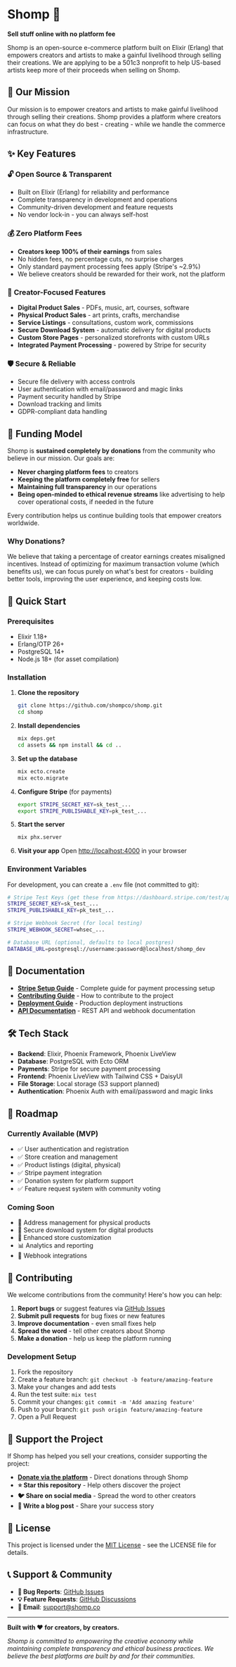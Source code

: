 # Shomp 🛒

**Sell stuff online with no platform fee**

Shomp is an open-source e-commerce platform built on Elixir (Erlang) that empowers creators and artists to make a gainful livelihood through selling their creations.
We are applying to be a 501c3 nonprofit to help US-based artists keep more of their proceeds when selling on Shomp.

## 🎯 Our Mission

Our mission is to empower creators and artists to make gainful livelihood through selling their creations. Shomp provides a platform where creators can focus on what they do best - creating - while we handle the commerce infrastructure.

## ✨ Key Features

### 🔓 **Open Source & Transparent**
- Built on Elixir (Erlang) for reliability and performance
- Complete transparency in development and operations
- Community-driven development and feature requests
- No vendor lock-in - you can always self-host

### 💰 **Zero Platform Fees**
- **Creators keep 100% of their earnings** from sales
- No hidden fees, no percentage cuts, no surprise charges
- Only standard payment processing fees apply (Stripe's ~2.9%)
- We believe creators should be rewarded for their work, not the platform

### 🎨 **Creator-Focused Features**
- **Digital Product Sales** - PDFs, music, art, courses, software
- **Physical Product Sales** - art prints, crafts, merchandise
- **Service Listings** - consultations, custom work, commissions
- **Secure Download System** - automatic delivery for digital products
- **Custom Store Pages** - personalized storefronts with custom URLs
- **Integrated Payment Processing** - powered by Stripe for security

### 🛡️ **Secure & Reliable**
- Secure file delivery with access controls
- User authentication with email/password and magic links
- Payment security handled by Stripe
- Download tracking and limits
- GDPR-compliant data handling

## 💝 Funding Model

Shomp is **sustained completely by donations** from the community who believe in our mission. Our goals are:

- **Never charging platform fees** to creators
- **Keeping the platform completely free** for sellers
- **Maintaining full transparency** in our operations
- **Being open-minded to ethical revenue streams** like advertising to help cover operational costs, if needed in the future

Every contribution helps us continue building tools that empower creators worldwide.

### Why Donations?

We believe that taking a percentage of creator earnings creates misaligned incentives. Instead of optimizing for maximum transaction volume (which benefits us), we can focus purely on what's best for creators - building better tools, improving the user experience, and keeping costs low.

## 🚀 Quick Start

### Prerequisites
- Elixir 1.18+ 
- Erlang/OTP 26+
- PostgreSQL 14+
- Node.js 18+ (for asset compilation)

### Installation

1. **Clone the repository**
   ```bash
   git clone https://github.com/shompco/shomp.git
   cd shomp
   ```

2. **Install dependencies**
   ```bash
   mix deps.get
   cd assets && npm install && cd ..
   ```

3. **Set up the database**
   ```bash
   mix ecto.create
   mix ecto.migrate
   ```

4. **Configure Stripe** (for payments)
   ```bash
   export STRIPE_SECRET_KEY=sk_test_...
   export STRIPE_PUBLISHABLE_KEY=pk_test_...
   ```

5. **Start the server**
   ```bash
   mix phx.server
   ```

6. **Visit your app**
   Open [http://localhost:4000](http://localhost:4000) in your browser

### Environment Variables

For development, you can create a `.env` file (not committed to git):

```bash
# Stripe Test Keys (get these from https://dashboard.stripe.com/test/apikeys)
STRIPE_SECRET_KEY=sk_test_...
STRIPE_PUBLISHABLE_KEY=pk_test_...

# Stripe Webhook Secret (for local testing)
STRIPE_WEBHOOK_SECRET=whsec_...

# Database URL (optional, defaults to local postgres)
DATABASE_URL=postgresql://username:password@localhost/shomp_dev
```

## 📖 Documentation

- **[Stripe Setup Guide](STRIPE_SETUP.md)** - Complete guide for payment processing setup
- **[Contributing Guide](CONTRIBUTING.md)** - How to contribute to the project
- **[Deployment Guide](DEPLOYMENT.md)** - Production deployment instructions
- **[API Documentation](API.md)** - REST API and webhook documentation

## 🛠️ Tech Stack

- **Backend**: Elixir, Phoenix Framework, Phoenix LiveView
- **Database**: PostgreSQL with Ecto ORM
- **Payments**: Stripe for secure payment processing
- **Frontend**: Phoenix LiveView with Tailwind CSS + DaisyUI
- **File Storage**: Local storage (S3 support planned)
- **Authentication**: Phoenix Auth with email/password and magic links

## 🌟 Roadmap

### Currently Available (MVP)
- ✅ User authentication and registration
- ✅ Store creation and management
- ✅ Product listings (digital, physical)
- ✅ Stripe payment integration
- ✅ Donation system for platform support
- ✅ Feature request system with community voting

### Coming Soon
- 📧 Address management for physical products
- 🎯 Secure download system for digital products
- 🎨 Enhanced store customization
- 📊 Analytics and reporting
- 🔗 Webhook integrations


## 🤝 Contributing

We welcome contributions from the community! Here's how you can help:

1. **Report bugs** or suggest features via [GitHub Issues](https://github.com/shompco/shomp/issues)
2. **Submit pull requests** for bug fixes or new features
3. **Improve documentation** - even small fixes help
4. **Spread the word** - tell other creators about Shomp
5. **Make a donation** - help us keep the platform running

### Development Setup

1. Fork the repository
2. Create a feature branch: `git checkout -b feature/amazing-feature`
3. Make your changes and add tests
4. Run the test suite: `mix test`
5. Commit your changes: `git commit -m 'Add amazing feature'`
6. Push to your branch: `git push origin feature/amazing-feature`
7. Open a Pull Request

## 💖 Support the Project

If Shomp has helped you sell your creations, consider supporting the project:

- **[Donate via the platform](http://localhost:4000/about)** - Direct donations through Shomp
- **⭐ Star this repository** - Help others discover the project
- **🐦 Share on social media** - Spread the word to other creators
- **📝 Write a blog post** - Share your success story

## 📜 License

This project is licensed under the [MIT License](LICENSE) - see the LICENSE file for details.

## 📞 Support & Community

- **🐛 Bug Reports**: [GitHub Issues](https://github.com/shompco/shomp/issues)
- **💡 Feature Requests**: [GitHub Discussions](https://github.com/shompco/shomp/discussions)
- **📧 Email**: support@shomp.co

---

**Built with ❤️ for creators, by creators.**

*Shomp is committed to empowering the creative economy while maintaining complete transparency and ethical business practices. We believe the best platforms are built by and for their communities.*